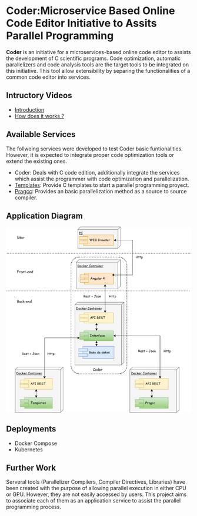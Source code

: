 # Coder:Microservice Based Online Code Editor Initiative to Assits Parallel Programming

**Coder** is an initiative for a microservices-based online code editor to assists the development of C scientific programs. Code optimization, automatic parallelizers and code analysis tools are the target tools to be integrated on this initiative.
This tool allow extensibility by separing the functionalities of a common code editor into services.

## Intructory Videos

* [Introduction](https://www.youtube.com/watch?v=0I5hRkwDllk&t=8s)
* [How does it works ?](https://www.youtube.com/watch?v=ixcd9PUuE3I)

## Available Services

The follwoing services were developed to test Coder basic funtionalities. However, it is expected to integrate proper code optimization tools or extend the existing ones.

* Coder: Deals with C code edition, additionally integrate the services which assist the programmer with code optimization and parallelization.
* [Templates](https://github.com/DonAurelio/parallel-templates): Provide C templates to start a parallel programming proyect.
* [Pragcc](https://github.com/DonAurelio/pragcc): Provides an basic parallelization method as a source to source compiler.

## Application Diagram

![alt text](https://github.com/DonAurelio/coder/blob/master/doc/deploy_diagram.png)

## Deployments 

* Docker Compose 
* Kubernetes

## Further Work

Serveral tools (Parallelizer Compilers, Compiler Directives, Libraries) have been created with the purpose of allowing parallel execution in either CPU or GPU. However, they are not easily accessed by users. This project aims to associate each of them as an application service to assist the parallel programming process.

